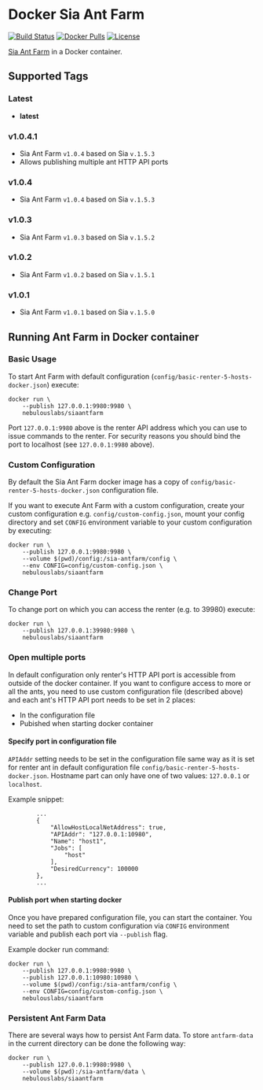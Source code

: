 # Docker Sia Ant Farm

[![Build Status](https://travis-ci.org/NebulousLabs/docker-sia-ant-farm.svg?branch=master)](https://travis-ci.org/NebulousLabs/docker-sia-ant-farm) 
[![Docker Pulls](https://img.shields.io/docker/pulls/nebulouslabs/siaantfarm.svg?maxAge=604800)](https://hub.docker.com/r/nebulouslabs/siaantfarm) 
[![License](http://img.shields.io/:license-mit-blue.svg)](LICENSE)

[Sia Ant Farm](https://gitlab.com/NebulousLabs/Sia-Ant-Farm) in a Docker container.

## Supported Tags

### Latest
* **latest**

### v1.0.4.1
* Sia Ant Farm `v1.0.4` based on Sia `v.1.5.3`
* Allows publishing multiple ant HTTP API ports

### v1.0.4
* Sia Ant Farm `v1.0.4` based on Sia `v.1.5.3`

### v1.0.3
* Sia Ant Farm `v1.0.3` based on Sia `v.1.5.2`

### v1.0.2
* Sia Ant Farm `v1.0.2` based on Sia `v.1.5.1`

### v1.0.1
* Sia Ant Farm `v1.0.1` based on Sia `v.1.5.0`

## Running Ant Farm in Docker container

### Basic Usage
To start Ant Farm with default configuration
(`config/basic-renter-5-hosts-docker.json`) execute:
```
docker run \
    --publish 127.0.0.1:9980:9980 \
    nebulouslabs/siaantfarm
```
Port `127.0.0.1:9980` above is the renter API address which you can use to
issue commands to the renter. For security reasons you should bind the port to
localhost (see `127.0.0.1:9980` above).

### Custom Configuration
By default the Sia Ant Farm docker image has a copy of
`config/basic-renter-5-hosts-docker.json` configuration file.

If you want to execute Ant Farm with a custom configuration, create your custom
configuration e.g. `config/custom-config.json`, mount your config directory and
set `CONFIG` environment variable to your custom configuration by executing:
```
docker run \
    --publish 127.0.0.1:9980:9980 \
    --volume $(pwd)/config:/sia-antfarm/config \
    --env CONFIG=config/custom-config.json \
    nebulouslabs/siaantfarm
```

### Change Port
To change port on which you can access the renter (e.g. to 39980) execute:
```
docker run \
    --publish 127.0.0.1:39980:9980 \
    nebulouslabs/siaantfarm
```

### Open multiple ports
In default configuration only renter's HTTP API port is accessible from outside
of the docker container. If you want to configure access to more or all the
ants, you need to use custom configuration file (described above) and each
ant's HTTP API port needs to be set in 2 places:
* In the configuration file
* Pubished when starting docker container

#### Specify port in configuration file
`APIAddr` setting needs to be set in the configuration file same way as it is
set for renter ant in default configuration file
`config/basic-renter-5-hosts-docker.json`. Hostname part can only have one of
two values: `127.0.0.1` or `localhost`.

Example snippet:
```
        ...
		{
			"AllowHostLocalNetAddress": true,
            "APIAddr": "127.0.0.1:10980",
			"Name": "host1",
			"Jobs": [
				"host"
			],
			"DesiredCurrency": 100000
		},
        ...
```

#### Publish port when starting docker
Once you have prepared configuration file, you can start the container. You
need to set the path to custom configuration via `CONFIG` environment variable
and publish each port via `--publish` flag.

Example docker run command:
```
docker run \
    --publish 127.0.0.1:9980:9980 \
    --publish 127.0.0.1:10980:10980 \
    --volume $(pwd)/config:/sia-antfarm/config \
    --env CONFIG=config/custom-config.json \
    nebulouslabs/siaantfarm
```

### Persistent Ant Farm Data
There are several ways how to persist Ant Farm data. To store `antfarm-data` in
the current directory can be done the following way:
```
docker run \
    --publish 127.0.0.1:9980:9980 \
    --volume $(pwd):/sia-antfarm/data \
    nebulouslabs/siaantfarm
```
